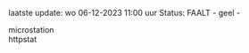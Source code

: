 laatste update: 
wo 06-12-2023 11:00   uur 
Status: FAALT - geel - 
<div class="service Y">microstation</div><div class="service G">httpstat</div>
